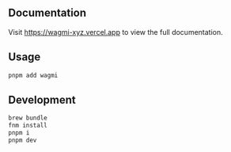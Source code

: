 ## Documentation

Visit https://wagmi-xyz.vercel.app to view the full documentation.

## Usage

```bash
pnpm add wagmi
```

## Development

```bash
brew bundle
fnm install
pnpm i
pnpm dev
```
